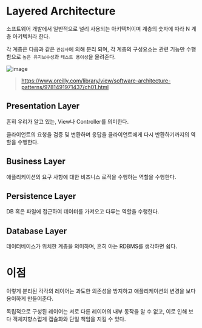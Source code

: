 # Layered Architecture
소프트웨어 개발에서 일반적으로 널리 사용되는 아키텍처이며 계층의 숫자에 따라 N 계층 아키텍처라 한다.

각 계층은 다음과 같은 ```관심사```에 의해 분리 되며, 각 계층의 구성요소는 관련 기능만 수행함으로 ```높은 유지보수성```과 ```테스트 용이성```을 올려준다.

![image](https://github.com/jekyllPark/back-to-basic/assets/114489012/2619d38e-7c64-4377-be92-20d5bc32d1c3)

> https://www.oreilly.com/library/view/software-architecture-patterns/9781491971437/ch01.html

## Presentation Layer
흔히 우리가 알고 있는, View나 Controller를 의미한다.

클라이언트의 요청을 검증 및 변환하며 응답을 클라이언트에게 다시 반환하기까지의 역할을 수행한다.

## Business Layer
애플리케이션의 요구 사항에 대한 비즈니스 로직을 수행하는 역할을 수행한다.

## Persistence Layer
DB 혹은 파일에 접근하여 데이터를 가져오고 다루는 역할을 수행한다.

## Database Layer
데이터베이스가 위치한 계층을 의미하며, 흔히 아는 RDBMS를 생각하면 쉽다.

# 이점
이렇게 분리된 각각의 레이어는 과도한 의존성을 방지하고 애플리케이션의 변경을 보다 용이하게 만들어준다.

독립적으로 구성된 레이어는 서로 다른 레이어의 내부 동작을 알 수 없고, 이로 인해 보다 객체지향스럽게 캡슐화와 단일 책임을 지킬 수 있다.
